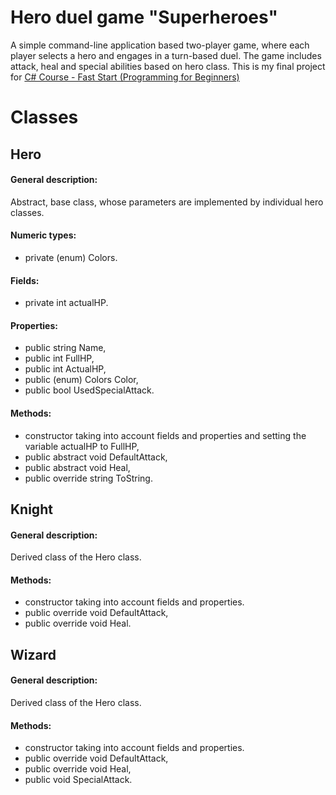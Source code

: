 # Hero duel game "Superheroes"
A simple command-line application based two-player game, where each player selects a hero and engages in a turn-based duel. The game includes attack, heal and special abilities based on hero class. This is my final project for [C# Course - Fast Start (Programming for Beginners)](https://eduj.pl/produkt/kurs_csharp_szybki_start_programowanie_dla_poczatkujacych)

# Classes

## Hero
#### General description:
Abstract, base class, whose parameters are implemented by individual hero classes.
#### Numeric types:
* private (enum) Colors.
#### Fields:
* private int actualHP.
#### Properties:
* public string Name,
* public int FullHP,
* public int ActualHP,
* public (enum) Colors Color,
* public bool UsedSpecialAttack.
#### Methods:
* constructor taking into account fields and properties and setting the variable actualHP to FullHP,
* public abstract void DefaultAttack,
* public abstract void Heal,
* public override string ToString.

## Knight
#### General description:
Derived class of the Hero class.
#### Methods:
* constructor taking into account fields and properties.
* public override void DefaultAttack,
* public override void Heal.

## Wizard
#### General description:
Derived class of the Hero class.
#### Methods:
* constructor taking into account fields and properties.
* public override void DefaultAttack,
* public override void Heal,
* public void SpecialAttack.
